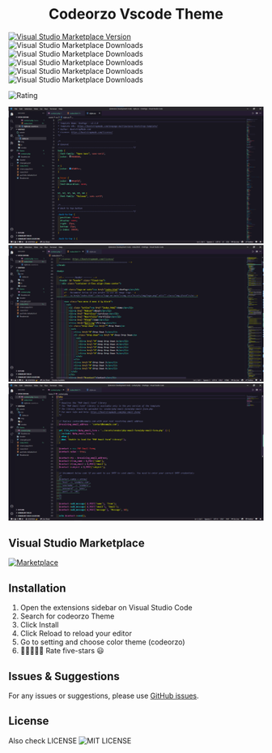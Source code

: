  <h1 align="center"> Codeorzo Vscode Theme</h1>


[![Visual Studio Marketplace Version](https://img.shields.io/visual-studio-marketplace/v/codeorzo.codeorzo?color=5ce1e6&label=CodeOrzo%20Theme&ColorA=151f28&colorB=5ce1e6&style=for-the-badge)](https://marketplace.visualstudio.com/items?itemName=codeorzo.codeorzo)
![Visual Studio Marketplace Downloads](https://img.shields.io/visual-studio-marketplace/d/codeorzo.codeorzo?style=for-the-badge&colorA=151f28&colorB=5ce1e6)
![Visual Studio Marketplace Downloads](https://img.shields.io/visual-studio-marketplace/i/codeorzo.codeorzo?style=for-the-badge&colorA=151f28&colorB=5ce1e6)
![Visual Studio Marketplace Downloads](https://img.shields.io/visual-studio-marketplace/r/codeorzo.codeorzo?style=for-the-badge&colorA=151f28&colorB=5ce1e6)
![Visual Studio Marketplace Downloads](https://img.shields.io/visual-studio-marketplace/v/codeorzo.codeorzo?style=for-the-badge&colorA=151f28&colorB=5ce1e6)
![Visual Studio Marketplace Downloads](https://img.shields.io/visual-studio-marketplace/v/codeorzo.codeorzo?style=for-the-badge&colorA=151f28&colorB=5ce1e6)

![Rating](https://gpvc.arturio.dev/GOVINDARAJLE)


![Demo](icon/demo1.png)
![Demo](icon/demo2.png)
![Demo](icon/demo3.png)

## Visual Studio Marketplace
 [![Marketplace](https://avatars.githubusercontent.com/u/6154722?s=100&v=2)](https://marketplace.visualstudio.com/items?itemName=codeorzo.codeorzo)

## Installation

1. Open the extensions sidebar on Visual Studio Code
1. Search for codeorzo Theme
1. Click Install
1. Click Reload to reload your editor
1. Go to setting and choose color theme (codeorzo)
1. 🌟🌟🌟🌟🌟 Rate five-stars 😃

## Issues & Suggestions

For any issues or suggestions, please use [GitHub issues](https://github.com/GOVINDARAJLE/Codeorzo-vscode_theme/issues/).
## License
Also check LICENSE ![MIT LICENSE](https://github.com/GOVINDARAJLE/Codeorzo-vscode_theme/blob/master/LICENSE)
